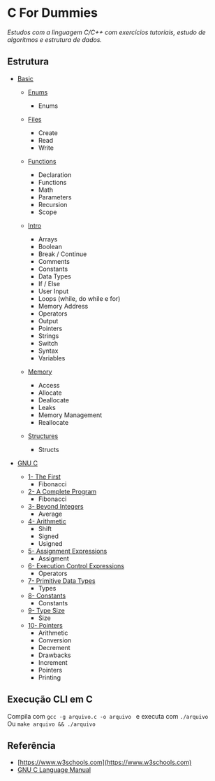 # C For Dummies

*Estudos com a linguagem C/C++ com exercícios tutoriais, estudo de algoritmos e estrutura de dados.*

## Estrutura

- [Basic](/src/basic/)
    - [Enums](/src/basic/enums/)
        - Enums

    - [Files](/src/basic/files/)
        - Create
        - Read
        - Write

    - [Functions](/src/basic/functions/)
        - Declaration
        - Functions
        - Math
        - Parameters
        - Recursion
        - Scope
    - [Intro](/src/basic/intro/)
        - Arrays
        - Boolean
        - Break / Continue
        - Comments
        - Constants
        - Data Types
        - If / Else
        - User Input
        - Loops (while, do while e for) 
        - Memory Address
        - Operators
        - Output
        - Pointers
        - Strings
        - Switch
        - Syntax
        - Variables

    - [Memory](/src/basic/memory/)
        - Access
        - Allocate
        - Deallocate
        - Leaks
        - Memory Management
        - Reallocate

    - [Structures](/src/basic/structures/)
        - Structs

- [GNU C](/src/gnu/)
    - [1- The First](/src/gnu/1/)
        - Fibonacci
    - [2- A Complete Program](/src/gnu/2/)
        - Fibonacci
    - [3- Beyond Integers](/src/gnu/3/)
        - Average
    - [4- Arithmetic](/src/gnu/4/)
        - Shift
        - Signed
        - Usigned
    - [5- Assignment Expressions](/src/gnu/5/)
        - Assigment
    - [6- Execution Control Expressions](/src/gnu/6/)
        - Operators
    - [7- Primitive Data Types](/src/gnu/7/)
        - Types
    - [8- Constants](/src/gnu/8/)
        - Constants
    - [9- Type Size](/src/gnu/9/)
        - Size
    - [10- Pointers](/src/gnu/10/)
        - Arithmetic
        - Conversion
        - Decrement
        - Drawbacks
        - Increment
        - Pointers
        - Printing
        
## Execução CLI em C
Compila com ```gcc -g arquivo.c -o arquivo ``` e executa com ```./arquivo```<br> 
Ou ```make arquivo && ./arquivo```

## Referência
- [https://www.w3schools.com](https://www.w3schools.com)
- [GNU C Language Manual](https://www.gnu.org/software/c-intro-and-ref/manual/c-intro-and-ref.html#toc-A-Complete-Program)
